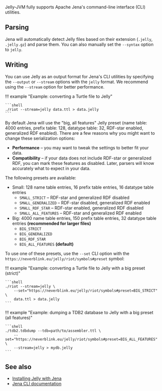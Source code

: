 Jelly-JVM fully supports Apache Jena's command-line interface (CLI) utilities.

## Parsing

Jena will automatically detect Jelly files based on their extension (`.jelly`, `.jelly.gz`) and parse them. You can also manually set the `--syntax` option to `jelly`.

## Writing

You can use Jelly as an output format for Jena's CLI utilities by specifying the `--output` or `--stream` options with the `jelly` format. We recommend using the `--stream` option for better performance. 

!!! example "Example: converting a Turtle file to Jelly"

    ```shell
    ./riot --stream=jelly data.ttl > data.jelly
    ```

By default Jena will use the "big, all features" Jelly preset (name table: 4000 entries, prefix table: 128, datatype table: 32, RDF-star enabled, generalized RDF enabled). There are a few reasons why you might want to change these serialization options:

- **Performance** – you may want to tweak the settings to better fit your data.
- **Compatibility** – if your data does not include RDF-star or generalized RDF, you can mark these features as disabled. Later, parsers will know accurately what to expect in your data.

The following presets are available:

- Small: 128 name table entries, 16 prefix table entries, 16 datatype table entries
    - `SMALL_STRICT` – RDF-star and generalized RDF disabled
    - `SMALL_GENERALIZED` – RDF-star disabled, generalized RDF enabled
    - `SMALL_RDF_STAR` – RDF-star enabled, generalized RDF disabled
    - `SMALL_ALL_FEATURES` – RDF-star and generalized RDF enabled
- Big: 4000 name table entries, 150 prefix table entries, 32 datatype table entries **(recommended for larger files)**
    - `BIG_STRICT`
    - `BIG_GENERALIZED`
    - `BIG_RDF_STAR`
    - `BIG_ALL_FEATURES` **(default)**

To use one of these presets, use the `--set` CLI option with the `https://neverblink.eu/jelly/riot/symbols#preset` symbol:

!!! example "Example: converting a Turtle file to Jelly with a big preset (strict)"

    ```shell
    ./riot --stream=jelly \
        --set="https://neverblink.eu/jelly/riot/symbols#preset=BIG_STRICT" \
        data.ttl > data.jelly
    ```

!!! example "Example: dumping a TDB2 database to Jelly with a big preset (all features)"

    ```shell
    ./tdb2.tdbdump --tdb=path/to/assembler.ttl \
        --set="https://neverblink.eu/jelly/riot/symbols#preset=BIG_ALL_FEATURES" \
        --stream=jelly > mydb.jelly
    ```

## See also

- [Installing Jelly with Jena](../getting-started-plugins.md#apache-jena-apache-jena-fuseki)
- [Jena CLI documentation](https://jena.apache.org/documentation/tools/index.html)
